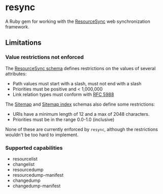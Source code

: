 # resync

A Ruby gem for working with the [ResourceSync](http://www.openarchives.org/rs/1.0/resourcesync) web synchronization framework.

## Limitations

### Value restrictions not enforced

The [ResourceSync schema](http://www.openarchives.org/rs/0.9.1/resourcesync.xsd) defines restrictions on the values of several attributes:

- Path values must start with a slash, must not end with a slash
- Priorities must be positive and < 1,000,000
- Link relation types must conform with [RFC 5988](http://tools.ietf.org/html/rfc5988)

The [Sitemap](http://www.sitemaps.org/schemas/sitemap/0.9/sitemap.xsd) and [Sitemap index](http://www.sitemaps.org/schemas/sitemap/0.9/siteindex.xsd) schemas also define some restrictions:

- URIs have a minimum length of 12 and a max of 2048 characters.
- Priorities must be in the range 0.0-1.0 (inclusive)

None of these are currently enforced by `resync`, although the restrictions wouldn't be too hard to implement.

### Supported capabilities

- resourcelist
- changelist
- resourcedump
- resourcedump-manifest
- changedump
- changedump-manifest
